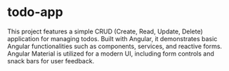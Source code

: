 # todo-app
This project features a simple CRUD (Create, Read, Update, Delete) application for managing todos. Built with Angular, it demonstrates basic Angular functionalities such as components, services, and reactive forms. Angular Material is utilized for a modern UI, including form controls and snack bars for user feedback.
